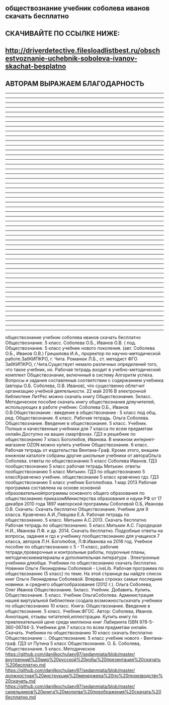 обществознание учебник соболева иванов скачать бесплатно
--------------------------------------------------
СКАЧИВАЙТЕ ПО ССЫЛКЕ НИЖЕ:
--------------------------------------------------
http://driverdetective.filesloadlistbest.ru/obschestvoznanie-uchebnik-soboleva-ivanov-skachat-besplatno
--------------------------------------------------
АВТОРАМ ВЫРАЖАЕМ БЛАГОДАРНОСТЬ
--------------------------------------------------
--------------------------------------------------
--------------------------------------------------
--------------------------------------------------
--------------------------------------------------
--------------------------------------------------
--------------------------------------------------
--------------------------------------------------
--------------------------------------------------
--------------------------------------------------
--------------------------------------------------
--------------------------------------------------
--------------------------------------------------
--------------------------------------------------
--------------------------------------------------
--------------------------------------------------
--------------------------------------------------
--------------------------------------------------
--------------------------------------------------
--------------------------------------------------
--------------------------------------------------
--------------------------------------------------
--------------------------------------------------
--------------------------------------------------
--------------------------------------------------
--------------------------------------------------
--------------------------------------------------
--------------------------------------------------
--------------------------------------------------
--------------------------------------------------
--------------------------------------------------
--------------------------------------------------
--------------------------------------------------
--------------------------------------------------
--------------------------------------------------
--------------------------------------------------
--------------------------------------------------
--------------------------------------------------
--------------------------------------------------
--------------------------------------------------
--------------------------------------------------
--------------------------------------------------
--------------------------------------------------
--------------------------------------------------
--------------------------------------------------
--------------------------------------------------
--------------------------------------------------
--------------------------------------------------
--------------------------------------------------
--------------------------------------------------
--------------------------------------------------
--------------------------------------------------
обществознание учебник соболева иванов скачать бесплатно Обществознание. 5 класс. Соболева О.Б., Иванов О.В. ( под. Обществознание. 5 класс  учебник нового поколения. (авт. Соболева О.Б., Иванов О.В.) Грешилова И.А., проректор по научно-методической работе.ЗабКИПКРО, г. Чита. Романюк Л.Б., ст. методист ФГО ЗабКИПКРО, г.Чита.Существует немало различных определений того, что такое учебник, но. Рабочая тетрадь входит в учебно-методический комплект Обществознание, включнный в систему Алгоритм успеха. Вопросы и задания составленыв соответствии с содержанием учебника (авторы О.Б. Соболева, О.В. Иванов), что существенно облегчит организацию учебной деятельности. 22 май 2016  В электронной библиотеке ЛитРес можно скачать книгу Обществознание. 5класс.  Методическое пособие скачать книгу  обществознания дляучителей, использующих в работе учебник: Соболева О.Б., Иванов О.В.Обществознание : введение в обществознание : 5 класс  под общ. ред. Обществознание. 6 класс. Рабочая тетрадь. Ольга Соболева. Обществознание. Введение в обществознание. 5 класс. Учебник. Полные и качественные учебники для 7 класса по всем предметам онлайн.Доступно на ваших смартфонах. ГДЗ и решебник по обществознанию 7 класс Боголюбов, Иванова. В книжном интернет-магазине OZON можно купить учебник Обществознание. 6 класс. Рабочая тетрадь от издательства Вентана-Граф. Кроме этого, внашем книжном каталоге собраны другие школьные учебники от автораОльга Соболева. ответы по обществознанию 5 класс Соболева Иванов. ГДЗ пообществознанию 5 класс рабочая тетрадь Митькин. ответы пообществознанию 5 класс Митькин. ГДЗ по обществознанию 5 классКравченко учебник. обществознание 5 класс кравченко гдз. ГДЗ пообществознанию 5 класс учебник Боголюбова. 1 мар 2013  Рабочая программа составлена на основе основной образовательнойпрограммы основного общего образования по обществознанию  приказомМинистерства образования и науки РФ от 17 декабря 2010 года  1897 иавторской программы Соболевой О.Б, Иванова О.В.  Скачать:
Скачать бесплатно Обществознание. Учебник для 9 класса. Кравченко А.И.,Певцова Е.А. Рабочая тетрадь по обществознанию. 5 класс. Митькин А.С.2013. Скачать бесплатно Рабочая тетрадь по обществознанию. 5 класс.Митькин А.С.  Городецкая Н.И., Иванова Л.Ф. и др. 2014. Скачать бесплатно. Подробные ответы на вопросы, задания и гдз к учебнику пообществознанию для учащихся 7 класса, авторов Л.Н. Боголюбов, Л.Ф.Иванова на 2016 год. Учебное пособие по обществознанию с 5 - 11 класс, рабочие тетради,проверочные и контрольные работы, поурочные планы, методическиематериалы и дополнительная литература . Электронные учебники дляобще. Учебники по обществознанию скачать бесплатно. Новинки Ольги Леонидовны Соболевой - LiveLib. Рабочая программа по обществознанию (5 класс) по теме. На этой странице вы найдте список книг Ольги Леонидовны Соболевой. Впервых строках  самые последние новинки.  и среднего общегообразования (2012 г.). Ольга Соболева, Олег Иванов  Обществознание. 5класс. Учебник. Добавить. Купить. Обществознание. 5 класс. Учебник  ОльгаСоболева. Администрация нашей виртуальной библиотеки создала возможностьскачать учебники по обществознанию 10 класс. Книга: Обществознание. Введение в обществознание. 5 класс. Учебник.ФГОС. Автор: Соболева, Иванов. Аннотация, отзывы читателей,иллюстрации. Купить книгу по привлекательной цене среди миллиона книг Лабиринта  ISBN 978-5-360-06744-3. Учебники для 7 класса по всем предметам онлайн. Скачать. Учебники по обществознанию 10 класс скачать бесплатно
Обществознание ::. Обществознание. 5 класс  учебник нового  - Вентана-граф. ГДЗ от Путина 5 класс Обществознание. О. Б. Соболева, Обществознание. 5 класс. Методическое
https://github.com/danilkochulaev97/sedanmiata/blob/master/внутренний%20мир%20русской%20избы%20презентация%20скачать%20бесплатно.md
https://github.com/danilkochulaev97/sedanmiata/blob/master/должностная%20инструкция%20менеджера%20по%20производству%20скачать.md
https://github.com/danilkochulaev97/sedanmiata/blob/master/синельников%20книга%20молитва%20преображения%20скачать%20бесплатно.md